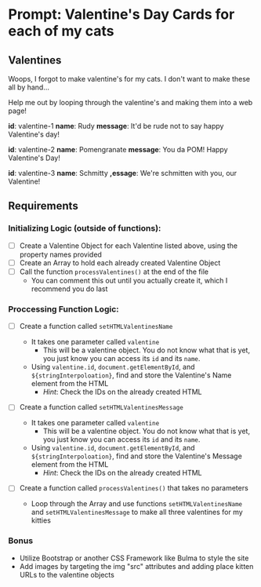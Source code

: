 # Prompt: Valentine's Day Cards for each of my cats
## Valentines

Woops, I forgot to make valentine's for my cats. I don't want to make these all by hand... 

Help me out by looping through the valentine's and making them into a web page!

**id**: valentine-1
**name**: Rudy
**message**: It'd be rude not to say happy Valentine's day!

**id**: valentine-2
**name**: Pomengranate
**message**: You da POM! Happy Valentine's Day!

**id**: valentine-3
**name**: Schmitty
**,essage**: We're schmitten with you, our Valentine!

## Requirements
### Initializing Logic (outside of functions):
- [ ] Create a Valentine Object for each Valentine listed above, using the property names provided
- [ ] Create an Array to hold each already created Valentine Object
- [ ] Call the function `processValentines()` at the end of the file
    - You can comment this out until you actually create it, which I recommend you do last

### Proccessing Function Logic:
- [ ] Create a function called `setHTMLValentinesName`
    - It takes one parameter called `valentine`
        - This will be a valentine object. You do not know what that is yet, you just know you can access its `id` and its `name`.
    - Using `valentine.id`, `document.getElementById`, and `${stringInterpoloation}`, find and store the Valentine's Name element from the HTML 
        - *Hint*: Check the IDs on the already created HTML
- [ ] Create a function called `setHTMLValentinesMessage`
    - It takes one parameter called `valentine`
        - This will be a valentine object. You do not know what that is yet, you just know you can access its `id` and its `name`.
    - Using `valentine.id`, `document.getElementById`, and `${stringInterpoloation}`, find and store the Valentine's Message element from the HTML 
        - *Hint*: Check the IDs on the already created HTML

- [ ] Create a function called `processValentines()` that takes no parameters
    - Loop through the Array and use functions `setHTMLValentinesName` and `setHTMLValentinesMessage` to make all three valentines for my kitties

### Bonus
- Utilize Bootstrap or another CSS Framework like Bulma to style the site
- Add images by targeting the img "src" attributes and adding place kitten URLs to the valentine objects
